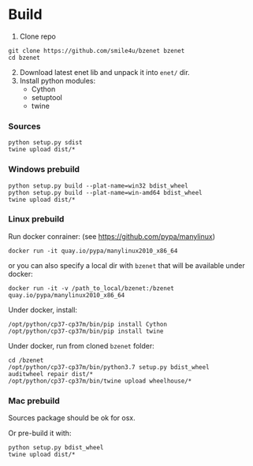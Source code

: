 # Build
1. Clone repo
```
git clone https://github.com/smile4u/bzenet bzenet
cd bzenet
```
2. Download latest enet lib and unpack it into `enet/` dir.
3. Install python modules: 
    - Cython
    - setuptool
    - twine

### Sources
```
python setup.py sdist
twine upload dist/*
```

### Windows prebuild
```
python setup.py build --plat-name=win32 bdist_wheel
python setup.py build --plat-name=win-amd64 bdist_wheel
twine upload dist/*
```

### Linux prebuild
Run docker conrainer: (see https://github.com/pypa/manylinux)
```
docker run -it quay.io/pypa/manylinux2010_x86_64
```
or you can also specify a local dir with `bzenet` that will be available under docker:
```
docker run -it -v /path_to_local/bzenet:/bzenet quay.io/pypa/manylinux2010_x86_64
```
Under docker, install:
```
/opt/python/cp37-cp37m/bin/pip install Cython
/opt/python/cp37-cp37m/bin/pip install twine
```
Under docker, run from cloned `bzenet` folder:
```
cd /bzenet
/opt/python/cp37-cp37m/bin/python3.7 setup.py bdist_wheel
auditwheel repair dist/*
/opt/python/cp37-cp37m/bin/twine upload wheelhouse/*
```

### Mac prebuild
Sources package should be ok for osx.

Or pre-build it with:
```
python setup.py bdist_wheel
twine upload dist/*
```
